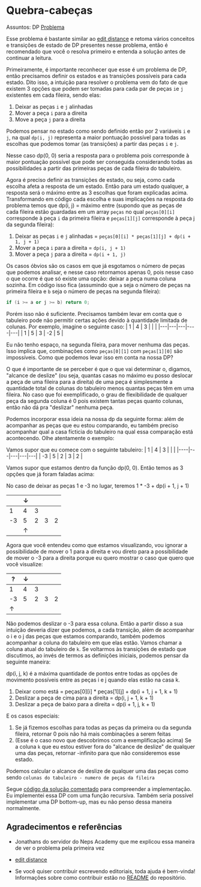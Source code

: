 # Quebra-cabeças
Assuntos: DP
[Problema](https://olimpiada.ic.unicamp.br/pratique/p2/2020/f2/quebra/)


Esse problema é bastante similar ao [edit distance](https://cses.fi/problemset/task/1639) e retoma vários conceitos e transições de estado de DP presentes nesse problema, então é recomendado que você o resolva primeiro e entenda a solução antes de continuar a leitura.

Primeiramente, é importante reconhecer que esse é um problema de DP, então precisamos definir os estados e as transições possíveis para cada estado. Dito isso, a intuição para resolver o problema vem do fato de que existem 3 opções que podem ser tomadas para cada par de peças `i`e `j` existentes em cada fileira, sendo elas:

1. Deixar as peças `i` e `j` alinhadas
2. Mover a peça `i` para a direita
3. Move a peça `j` para a direita

Podemos pensar no estado como sendo definido então por 2 variáveis `i` e `j`, na qual `dp(i, j)` representa a maior pontuação possível para todas as escolhas que podemos tomar (as transições) a partir das peças `i` e `j`. 

Nesse caso dp(0, 0) seria a resposta para o problema pois corresponde à maior pontuação possível que pode ser conseguida considerando todas as possibilidades a partir das primeiras peças de cada fileira do tabuleiro.

Agora é preciso definir as transições de estado, ou seja, como cada escolha afeta a resposta de um estado. Então para um estado qualquer, a resposta será o máximo entre as 3 escolhas que foram explicadas acima. Transformando em código cada escolha e suas implicações na resposta do problema temos que dp(i, j) = máximo entre (supondo que as peças de cada fileira estão guardadas em um array `peças` no qual `peças[0][i]` corresponde à peça `i` da primeira fileira e `peças[1][j]` corresponde à peça j da segunda fileira):

1. Deixar as peças `i` e `j` alinhadas = `peças[0][i] * peças[1][j] + dp(i + 1, j + 1)`
2. Mover a peça `i` para a direita = `dp(i, j + 1)`
3. Mover a peça `j` para a direita = `dp(i + 1, j)`

Os casos óbvios são os casos em que já esgotamos o número de peças que podemos analisar, e nesse caso retornamos apenas 0, pois nesse caso o que ocorre é que só existe uma opção: deixar a peça numa coluna sozinha. Em código isso fica (assumindo que `a` seja o número de peças na primeira fileira e `b` seja o número de peças na segunda fileira):

```cpp
if (i >= a or j >= b) return 0;
``` 

Porém isso não é suficiente. Precisamos também levar em conta que o tabuleiro pode não permitir certas ações devido à quantidade limitada de colunas. Por exemplo, imagine o seguinte caso:
| 1 | 4 | 3 |    |   |
|---|---|---|----|---|
| 1 | 5 | 3 | -2 | 5 |

Eu não tenho espaço, na segunda fileira, para mover nenhuma das peças. Isso implica que, combinações como `peças[0][1]` com `peças[1][0]` são impossíveis. Como que podemos levar isso em conta na nossa DP?

O que é importante de se perceber é que o que vai determinar o, digamos, "alcance de deslize" (ou seja, quantas casas no máximo eu posso deslocar a peça de uma fileira para a direita) de uma peça é simplesmente a quantidade total de colunas do tabuleiro menos quantas peças têm em uma fileira. No caso que foi exemplificado, o grau de flexibilidade de qualquer peça da segunda coluna é 0 pois existem tantas peças quanto colunas, então não dá pra "deslizar" nenhuma peça.

Podemos incorporar essa ideia na nossa dp da seguinte forma: além de acompanhar as peças que eu estou comparando, eu também preciso acompanhar qual a casa fícticia do tabuleiro na qual essa comparação está acontecendo. Olhe atentamente o exemplo:

Vamos supor que eu comece com o seguinte tabuleiro:
| 1  | 4 | 3 |   |   |
|----|---|---|---|---|
| -3 | 5 | 2 |  3 | 2 |

Vamos supor que estamos dentro da função dp(0, 0). Então temos as 3 opções que já foram faladas acima:

No caso de deixar as peças 1 e -3 no lugar, teremos 1 * -3 + dp(i + 1, j + 1)

|   | ↓ |  |   |   |
|----|---|---|---|---|
| 1  | 4 | 3 |   |   |
| -3 | 5 | 2 | 3  | 2  |
|      | ↑ |   || |

Agora que você entendeu como que estamos visualizando, vou ignorar a possibilidade de mover o 1 para a direita e vou direto para a possibilidade de mover o -3 para a direita porque eu quero mostrar o caso que quero que você visualize:

| ?  | ↓ |  |   |   |
|----|---|---|---|---|
| 1  | 4 | 3 |   |   |
| -3 | 5 | 2 | 3  | 2  |
|  ↑    |  |   || |

Não podemos deslizar o -3 para essa coluna. Então a partir disso a sua intuição deveria dizer que podemos, a cada transição, além de acompanhar o i e o j das peças que estamos comparando, também podemos acompanhar a coluna do tabuleiro em que elas estão. Vamos chamar a coluna atual do tabuleiro de `k`. Se voltarmos às transições de estado que discutimos, ao invés de termos as definições iniciais, podemos pensar da seguinte maneira:

dp(i, j, k) é a máxima quantidade de pontos entre todas as opções de movimento possíveis entre as peças i e j quando elas estão na casa k.

1. Deixar como está = peças[0][i] * peças[1][j] + dp(i + 1, j + 1, k + 1)
2. Deslizar a peça de cima para a direita = dp(i, j + 1, k + 1)
3. Deslizar a peça de baixo para a direita = dp(i + 1, j, k + 1)

E os casos especiais:
1. Se já fizemos escolhas para todas as peças da primeira ou da segunda fileira, retornar 0 pois não há mais combinações a serem feitas
2. (Esse é o caso novo que descobrimos com a exemplificação acima) Se a coluna `k` que eu estou estiver fora do "alcance de deslize" de qualquer uma das peças, retornar -infinito para que não consideremos esse estado.

Podemos calcular o alcance de deslize de qualquer uma das peças como sendo `colunas do tabuleiro - numero de peças da fileira`

Segue [código da solução comentado](https://github.com/sarmentow/editoriais-obi/tree/main/2020/codigo) para compreender a implementação. Eu implementei essa DP com uma função recursiva. Também seria possível implementar uma DP bottom-up, mas eu não penso dessa maneira normalmente.

## Agradecimentos e referências

- Jonathans do servidor do Neps Academy que me explicou essa maneira de ver o problema pela primeira vez

- [edit distance](https://cses.fi/problemset/task/1639)

- Se você quiser contribuir escrevendo editoriais, toda ajuda é bem-vinda! Informações sobre como contribuir estão no [README](https://github.com/sarmentow/editoriais-obi) do repositório.
